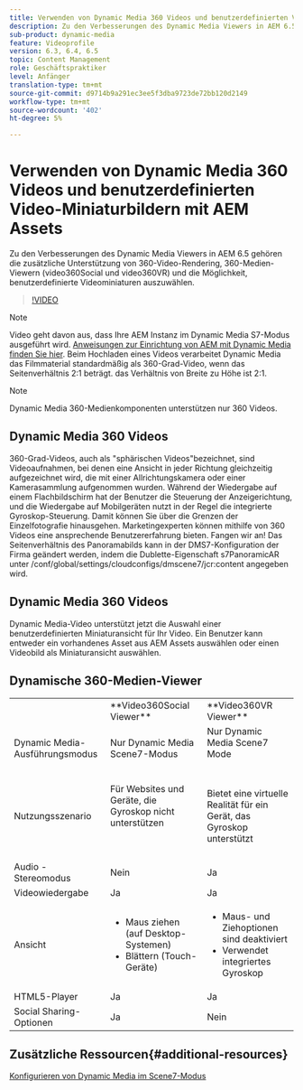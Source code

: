 ```yaml
---
title: Verwenden von Dynamic Media 360 Videos und benutzerdefinierten Video-Miniaturbildern mit AEM Assets
description: Zu den Verbesserungen des Dynamic Media Viewers in AEM 6.5 gehören die zusätzliche Unterstützung von 360-Video-Rendering, 360-Medien-Viewern (video360Social und video360VR) und die Möglichkeit, benutzerdefinierte Videominiaturen auszuwählen.
sub-product: dynamic-media
feature: Videoprofile
version: 6.3, 6.4, 6.5
topic: Content Management
role: Geschäftspraktiker
level: Anfänger
translation-type: tm+mt
source-git-commit: d9714b9a291ec3ee5f3dba9723de72bb120d2149
workflow-type: tm+mt
source-wordcount: '402'
ht-degree: 5%

---
```



# Verwenden von Dynamic Media 360 Videos und benutzerdefinierten Video-Miniaturbildern mit AEM Assets

Zu den Verbesserungen des Dynamic Media Viewers in AEM 6.5 gehören die zusätzliche Unterstützung von 360-Video-Rendering, 360-Medien-Viewern (video360Social und video360VR) und die Möglichkeit, benutzerdefinierte Videominiaturen auszuwählen.

>[!VIDEO](https://video.tv.adobe.com/v/26391?quality=9&learn=on)

>[!NOTE]
>
>Video geht davon aus, dass Ihre AEM Instanz im Dynamic Media S7-Modus ausgeführt wird.  [Anweisungen zur Einrichtung von AEM mit Dynamic Media finden Sie hier](https://helpx.adobe.com/de/experience-manager/6-3/assets/using/config-dynamic-fp-14410.html). Beim Hochladen eines Videos verarbeitet Dynamic Media das Filmmaterial standardmäßig als 360-Grad-Video, wenn das Seitenverhältnis 2:1 beträgt. das Verhältnis von Breite zu Höhe ist 2:1.

>[!NOTE]
>
>Dynamic Media 360-Medienkomponenten unterstützen nur 360 Videos.

## Dynamic Media 360 Videos

360-Grad-Videos, auch als &quot;sphärischen Videos&quot;bezeichnet, sind Videoaufnahmen, bei denen eine Ansicht in jeder Richtung gleichzeitig aufgezeichnet wird, die mit einer Allrichtungskamera oder einer Kamerasammlung aufgenommen wurden. Während der Wiedergabe auf einem Flachbildschirm hat der Benutzer die Steuerung der Anzeigerichtung, und die Wiedergabe auf Mobilgeräten nutzt in der Regel die integrierte Gyroskop-Steuerung.  Damit können Sie über die Grenzen der Einzelfotografie hinausgehen. Marketingexperten können mithilfe von 360 Videos eine ansprechende Benutzererfahrung bieten.  Fangen wir an! Das Seitenverhältnis des Panoramabilds kann in der DMS7-Konfiguration der Firma geändert werden, indem die Dublette-Eigenschaft s7PanoramicAR unter /conf/global/settings/cloudconfigs/dmscene7/jcr:content angegeben wird.

## Dynamic Media 360 Videos

Dynamic Media-Video unterstützt jetzt die Auswahl einer benutzerdefinierten Miniaturansicht für Ihr Video. Ein Benutzer kann entweder ein vorhandenes Asset aus AEM Assets auswählen oder einen Videobild als Miniaturansicht auswählen.

## Dynamische 360-Medien-Viewer

<table> 
 <tbody>
   <tr>
      <td> </td>
      <td>**Video360Social Viewer**</td>
      <td>**Video360VR Viewer**</td>
   </tr>
   <tr>
      <td>Dynamic Media-Ausführungsmodus</td>
      <td>Nur Dynamic Media Scene7-Modus</td>
      <td>Nur Dynamic Media Scene7 Mode<br>
         <br>
      </td>
   </tr>
   <tr>
      <td>Nutzungsszenario </td>
      <td>
         <p>Für Websites und Geräte, die Gyroskop nicht unterstützen</p>
         <p> </p>
      </td>
      <td>
         <p>Bietet eine virtuelle Realität für ein Gerät, das Gyroskop unterstützt </p>
      </td>
   </tr>
   <tr>
      <td>Audio - Stereomodus</td>
      <td>Nein</td>
      <td>Ja</td>
   </tr>
   <tr>
      <td>Videowiedergabe</td>
      <td>Ja</td>
      <td>Ja</td>
   </tr>
   <tr>
      <td>Ansicht</td>
      <td>
         <ul>
            <li>Maus ziehen (auf Desktop-Systemen)</li>
            <li>Blättern (Touch-Geräte)</li>
         </ul>
      </td>
      <td>
         <ul>
            <li>Maus- und Ziehoptionen sind deaktiviert</li>
            <li>Verwendet integriertes Gyroskop</li>
         </ul>
      </td>
   </tr>
   <tr>
      <td>HTML5-Player</td>
      <td>Ja</td>
      <td>Ja</td>
   </tr>
   <tr>
      <td>Social Sharing-Optionen</td>
      <td>Ja</td>
      <td>Nein</td>
   </tr>
</tbody>
</table>

## Zusätzliche Ressourcen{#additional-resources}

[Konfigurieren von Dynamic Media im Scene7-Modus](https://helpx.adobe.com/experience-manager/6-5/assets/using/config-dms7.html)
